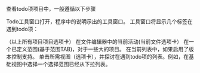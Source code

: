 查看todo项项目中，一般遵循以下步骤

Todo工具窗口打开，程序中的说明示出的工具窗口。
工具窗口将显示几个标签在遇到todo项：

（以上所有项目项目选项卡）
在文件编辑器中的当前活动(当前文件选项卡）
在一个已定义范围(基于范围TAB)，对于一些大的项目。
在当前列表中，如果启用了版本控制支持。
单击所需视图（选项卡），并探讨在遇到todo项的列表。例如，在基础视图中选择一个选择范围已经从下拉列表。